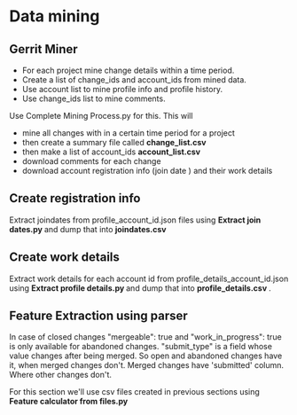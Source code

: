 # Data mining
## Gerrit Miner
* For each project mine change details within a time period.
* Create a list of change_ids and account_ids from mined data.
* Use account list to mine profile info and profile history.
* Use change_ids list to mine comments.

Use Complete Mining Process.py for this.
This will 
* mine all changes with in a certain time period for a project
* then create a summary file called <b>change_list.csv</b>
* then make a list of account_ids <b>account_list.csv</b>
* download comments for each change
* download account registration info (join date ) and their work details
 
 ## Create registration info
 Extract joindates from profile_account_id.json files using <b>Extract join dates.py </b>
 and dump that into <b> joindates.csv </b>
 ## Create work details
 Extract work details for each account id from profile_details_account_id.json using
 <b> Extract profile details.py </b> and dump that into <b>profile_details.csv </b>.
 
## Feature Extraction using parser
In case of closed changes "mergeable": true and "work_in_progress": true is only 
available for abandoned changes. "submit_type" is a field whose value changes after being merged.
So open and abandoned changes have it, when merged changes don't. Merged changes have
'submitted' column. Where other changes don't.

For this section we'll use csv files created in previous sections using <b> Feature
calculator from files.py </b>
